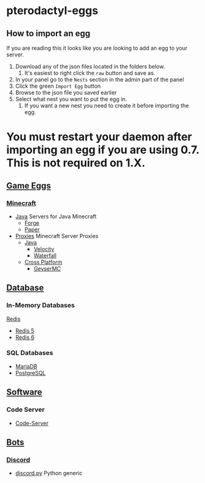 # pterodactyl-eggs

## How to import an egg

If you are reading this it looks like you are looking to add an egg to your server.

1. Download any of the json files located in the folders below.
   1. It's easiest to right click the `raw` button and save as.
2. In your panel go to the `Nests` section in the admin part of the panel
3. Click the green `Import Egg` button
4. Browse to the json file you saved earlier
5. Select what nest you want to put the egg in.
   1. If you want a new nest you need to create it before importing the egg.

# You must restart your daemon after importing an egg if you are using 0.7. This is not required on 1.X.

## [Game Eggs](/game_eggs)
### [Minecraft](game_eggs/minecraft)
* [Java](game_eggs/minecraft/java) Servers for Java Minecraft
  * [Forge](game_eggs/minecraft/java/forge)  
  * [Paper](game_eggs/minecraft/java/paper)
* [Proxies](game_eggs/minecraft/proxy) Minecraft Server Proxies
  * [Java](game_eggs/minecraft/proxy/java)
    * [Velocity](game_eggs/minecraft/proxy/java/velocity)
    * [Waterfall](game_eggs/minecraft/proxy/java/waterfall)
  * [Cross Platform](game_eggs/minecraft/proxy/cross_platform)
    * [GeyserMC](game_eggs/minecraft/proxy/cross_platform/geyser)
## [Database](/database)
### In-Memory Databases
[Redis](/database/redis)
* [Redis 5](/database/redis/redis-5)
* [Redis 6](/database/redis/redis-6)
### SQL Databases
* [MariaDB](/database/sql/mariadb)
* [PostgreSQL](/database/sql/postgres)
## [Software](/software/)
### Code Server
* [Code-Server](/software/code-server)
## [Bots](/bots)
### [Discord](/bots/discord)
* [discord.py](bots/discord/discord.py) Python generic